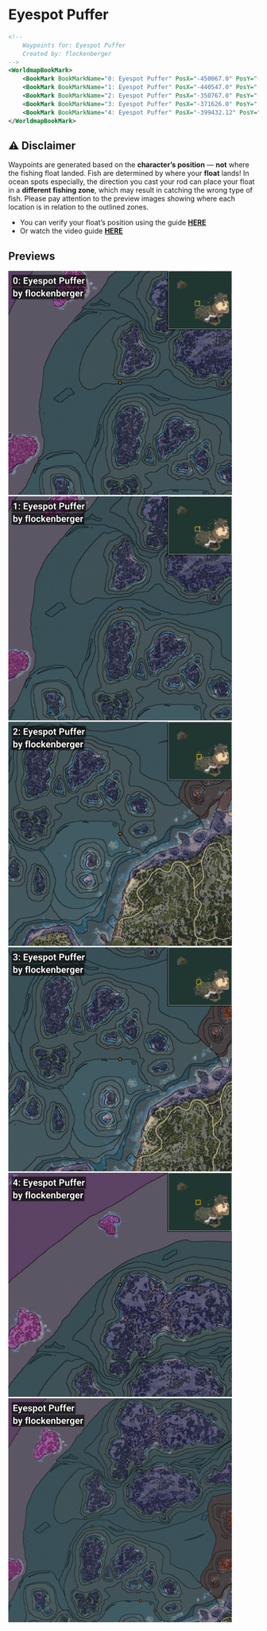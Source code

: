 # Eyespot Puffer
```xml
<!--
    Waypoints for: Eyespot Puffer
    Created by: flockenberger
-->
<WorldmapBookMark>
    <BookMark BookMarkName="0: Eyespot Puffer" PosX="-450067.0" PosY="-7797.0" PosZ="272380.0" />
    <BookMark BookMarkName="1: Eyespot Puffer" PosX="-440547.0" PosY="-7769.0" PosZ="260244.0" />
    <BookMark BookMarkName="2: Eyespot Puffer" PosX="-350767.0" PosY="-7577.0" PosZ="140397.0" />
    <BookMark BookMarkName="3: Eyespot Puffer" PosX="-371626.0" PosY="-7753.0" PosZ="154487.0" />
    <BookMark BookMarkName="4: Eyespot Puffer" PosX="-399432.12" PosY="-7901.5146" PosZ="427306.4" />
</WorldmapBookMark>
```

## ⚠️ Disclaimer
Waypoints are generated based on the __**character’s position**__ — __not__ where the fishing float landed.
Fish are determined by where your **float** lands!
In ocean spots especially, the direction you cast your rod can place your float in a **different fishing zone**, which may result in catching the wrong type of fish.
Please pay attention to the preview images showing where each location is in relation to the outlined zones.

- You can verify your float’s position using the guide [**HERE**](https://flockenberger.github.io/bdo-fish-position/)
- Or watch the video guide [**HERE**](https://youtu.be/t-VXcRoNojk)

## Previews
<img src="./Eyespot Puffer_0_Preview.webp" width="450"/> <img src="./Eyespot Puffer_1_Preview.webp" width="450"/> <img src="./Eyespot Puffer_2_Preview.webp" width="450"/> <img src="./Eyespot Puffer_3_Preview.webp" width="450"/> <img src="./Eyespot Puffer_4_Preview.webp" width="450"/> <img src="./Eyespot Puffer_Preview.webp" width="450"/> 